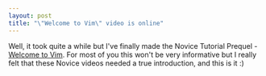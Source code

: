 ```yaml
---
layout: post
title: "\"Welcome to Vim\" video is online"
---
```

Well, it took quite a while but I've finally made the Novice Tutorial Prequel - [Welcome to Vim](http://www.derekwyatt.org/vim/vim-tutorial-videos/vim-novice-tutorial-videos/#Welcome). For most of you this won't be very informative but I really felt that these Novice videos needed a true introduction, and this is it :)
